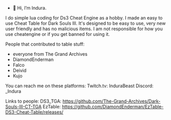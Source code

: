 - 👋 Hi, I’m lndura.

I do simple lua coding for Ds3 Cheat Engine as a hobby.
I made an easy to use Cheat Table for Dark Souls III.
It's designed to be easy to use, very new user friendly and has no malicious items.
I am not responsible for how you use cheatengine or if you get banned for using it.

People that contributed to table stuff:
- everyone from The Grand Archives
- DiamondEnderman
- Falco
- Deivid
- Kujo 

You can reach me on these platforms:
Twitch.tv: InduraBeast
Discord:   _Indura

Links to people:
DS3_TGA: https://github.com/The-Grand-Archives/Dark-Souls-III-CT-TGA
EzTable: https://github.com/DiamondEnderman/EzTable-DS3-Cheat-Table/releases/
